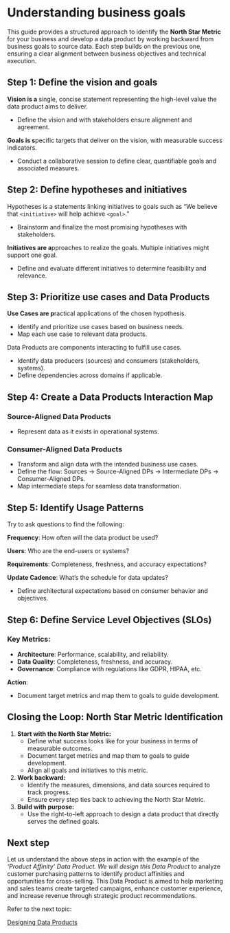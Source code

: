 # Understanding business goals

This guide provides a structured approach to identify the **North Star Metric** for your business and develop a data product by working backward from business goals to source data. Each step builds on the previous one, ensuring a clear alignment between business objectives and technical execution.

## Step 1: Define the vision and goals

**Vision  is a**  single, concise statement representing the high-level value the data product aims to deliver.

- Define the vision and with stakeholders ensure alignment and agreement.

**Goals is s**pecific targets that deliver on the vision, with measurable success indicators.

- Conduct a collaborative session to define clear, quantifiable goals and associated measures.

## Step 2: Define hypotheses and initiatives

Hypotheses is a statements linking initiatives to goals such as  “We believe that `<initiative>` will help achieve `<goal>`.”

- Brainstorm and finalize the most promising hypotheses with stakeholders.

**Initiatives are a**pproaches to realize the goals. Multiple initiatives might support one goal.

- Define and evaluate different initiatives to determine feasibility and relevance.

## Step 3: Prioritize use cases and Data Products

**Use Cases are p**ractical applications of the chosen hypothesis.

- Identify and prioritize use cases based on business needs.
- Map each use case to relevant data products.

Data Products are components interacting to fulfill use cases.

- Identify data producers (sources) and consumers (stakeholders, systems).
- Define dependencies across domains if applicable.

## Step 4: Create a Data Products Interaction Map

### **Source-Aligned Data Products**

- Represent data as it exists in operational systems.

### **Consumer-Aligned Data Products**

- Transform and align data with the intended business use cases.
- Define the flow: Sources → Source-Aligned DPs → Intermediate DPs → Consumer-Aligned DPs.
- Map intermediate steps for seamless data transformation.

## Step 5: Identify Usage Patterns

Try to ask questions to find the following:

**Frequency**: How often will the data product be used?

**Users**: Who are the end-users or systems?

**Requirements**: Completeness, freshness, and accuracy expectations?

**Update Cadence**: What’s the schedule for data updates?

- Define architectural expectations based on consumer behavior and objectives.

## Step 6: Define Service Level Objectives (SLOs)

### Key Metrics:

- **Architecture**: Performance, scalability, and reliability.
- **Data Quality**: Completeness, freshness, and accuracy.
- **Governance**: Compliance with regulations like GDPR, HIPAA, etc.

**Action**:

- Document target metrics and map them to goals to guide development.

## Closing the Loop: North Star Metric Identification

1. **Start with the North Star Metric:**
    - Define what success looks like for your business in terms of measurable outcomes.
    - Document target metrics and map them to goals to guide development.
    - Align all goals and initiatives to this metric.
2. **Work backward:**
    - Identify the measures, dimensions, and data sources required to track progress.
    - Ensure every step ties back to achieving the North Star Metric.
3. **Build with purpose:**
    - Use the right-to-left approach to design a data product that directly serves the defined goals.

## Next step

Let us understand the above steps in action with the example of the *‘Product Affinity’ Data Product. We will design this Data Product* to analyze customer purchasing patterns to identify product affinities and opportunities for cross-selling. This Data Product is aimed to help marketing and sales teams create targeted campaigns, enhance customer experience, and increase revenue through strategic product recommendations.

Refer to the next topic:

[Designing Data Products](/learn/dp_developer_learn_track/design_dp/)